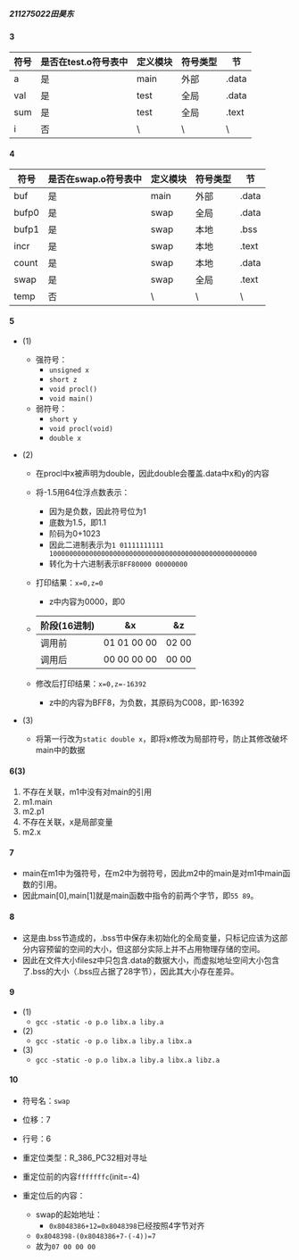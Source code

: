 ##### 211275022田昊东

#### 3

| 符号 | 是否在test.o符号表中 | 定义模块 | 符号类型 | 节    |
| ---- | -------------------- | -------- | -------- | ----- |
| a    | 是                   | main     | 外部     | .data |
| val  | 是                   | test     | 全局     | .data |
| sum  | 是                   | test     | 全局     | .text |
| i    | 否                   | \        | \        | \     |

#### 4

| 符号  | 是否在swap.o符号表中 | 定义模块 | 符号类型 | 节    |
| ----- | -------------------- | -------- | -------- | ----- |
| buf   | 是                   | main     | 外部     | .data |
| bufp0 | 是                   | swap     | 全局     | .data |
| bufp1 | 是                   | swap     | 本地     | .bss  |
| incr  | 是                   | swap     | 本地     | .text |
| count | 是                   | swap     | 本地     | .data |
| swap  | 是                   | swap     | 全局     | .text |
| temp  | 否                   | \        | \        | \     |

#### 5

- (1)

  - 强符号：
    - `unsigned x`
    - `short z`
    - `void procl()`
    - `void main()`
  - 弱符号：
    - `short y`
    - `void procl(void)`
    - `double x`

- (2)

  - 在procl中x被声明为double，因此double会覆盖.data中x和y的内容

  - 将-1.5用64位浮点数表示：

    - 因为是负数，因此符号位为1
    - 底数为1.5，即1.1
    - 阶码为0+1023
    - 因此二进制表示为`1 01111111111 1000000000000000000000000000000000000000000000000000`
    - 转化为十六进制表示`BFF80000 00000000`

  - 打印结果：`x=0,z=0`

    - z中内容为0000，即0

  - | 阶段(16进制) | &x          | &z    |
    | ------------ | ----------- | ----- |
    | 调用前       | 01 01 00 00 | 02 00 |
    | 调用后       | 00 00 00 00 | 00 00 |

  - 修改后打印结果：`x=0,z=-16392`

    - z中的内容为BFF8，为负数，其原码为C008，即-16392

- (3)

  - 将第一行改为`static double x`，即将x修改为局部符号，防止其修改破坏main中的数据

#### 6(3)

1. 不存在关联，m1中没有对main的引用
2. m1.main
3. m2.p1
4. 不存在关联，x是局部变量
5. m2.x

#### 7

- main在m1中为强符号，在m2中为弱符号，因此m2中的main是对m1中main函数的引用。
- 因此main[0],main[1]就是main函数中指令的前两个字节，即`55 89`。

#### 8 

- 这是由.bss节造成的，.bss节中保存未初始化的全局变量，只标记应该为这部分内容预留的空间的大小，但这部分实际上并不占用物理存储的空间。
- 因此在文件大小filesz中只包含.data的数据大小，而虚拟地址空间大小包含了.bss的大小（.bss应占据了28字节），因此其大小存在差异。

#### 9

- (1)
  - `gcc -static -o p.o libx.a liby.a `
- (2)
  - `gcc -static -o p.o libx.a liby.a libx.a `
- (3)
  - `gcc -static -o p.o libx.a liby.a libx.a libz.a `

#### 10

- 符号名：`swap`
- 位移：7
- 行号：6
- 重定位类型：R_386_PC32相对寻址

- 重定位前的内容`fffffffc`(init=-4)
- 重定位后的内容：
  - swap的起始地址：
    - `0x8048386+12=0x8048398`已经按照4字节对齐
  - `0x8048398-(0x8048386+7-(-4))=7`
  - 故为`07 00 00 00`
